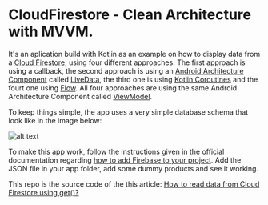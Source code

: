 # CloudFirestore - Clean Architecture with MVVM.

It's an aplication build with Kotlin as an example on how to display data from a [Cloud Firestore](https://firebase.google.com/docs/firestore), using four different approaches. The first approach is using a callback, the second approach is using an [Android Architecture Component](https://developer.android.com/topic/libraries/architecture) called [LiveData](https://developer.android.com/topic/libraries/architecture/livedata), the third one is using [Kotlin Coroutines](https://kotlinlang.org/docs/coroutines-overview.html) and the fourt one using [Flow](https://kotlinlang.org/docs/flow.html). All four approaches are using the same Android Architecture Component called [ViewModel](https://developer.android.com/topic/libraries/architecture/viewmodel).

To keep things simple, the app uses a very simple database schema that look like in the image below:

![alt text](https://i.ibb.co/9T2jfzh/1-ZGKXFzx-Vye7-J97-XHPuw-MQ.jpg)

To make this app work, follow the instructions given in the official documentation regarding [how to add Firebase to your project](https://firebase.google.com/docs/android/setup). Add the JSON file in your app folder, add some dummy products and see it working.

This repo is the source code of the this article: [How to read data from Cloud Firestore using get()?](https://medium.com/firebase-tips-tricks/how-to-read-data-from-cloud-firestore-using-get-bf03b6ee4953)
